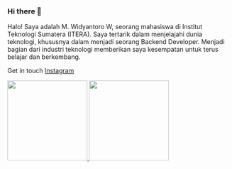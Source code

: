 ### Hi there 👋

Halo! Saya adalah M. Widyantoro W, seorang mahasiswa di Institut Teknologi Sumatera (ITERA). Saya tertarik dalam menjelajahi dunia teknologi, khususnya dalam menjadi seorang Backend Developer. Menjadi bagian dari industri teknologi memberikan saya kesempatan untuk terus belajar dan berkembang.

Get in touch [Instagram](https://instagram.com/wdyntrwn)

<p align="left">
<a href="https://github.com/penuliscode">
  <img height="180em" src="https://github-readme-stats-eight-theta.vercel.app/api?username=wdyntr&show_icons=true&theme=algolia&include_all_commits=true&count_private=true"/>
  <img height="180em" src="https://github-readme-stats-eight-theta.vercel.app/api/top-langs/?username=wdyntr&layout=compact&theme=algolia"/>
</a>
</p>
<!--
**wdyntr/wdyntr** is a ✨ _special_ ✨ repository because its `README.md` (this file) appears on your GitHub profile.

Here are some ideas to get you started:

- 🔭 I’m currently working on ...
- 🌱 I’m currently learning ...
- 👯 I’m looking to collaborate on ...
- 🤔 I’m looking for help with ...
- 💬 Ask me about ...
- 📫 How to reach me: ...
- 😄 Pronouns: ...
- ⚡ Fun fact: ...
-->
